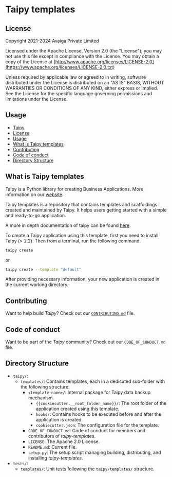 # Taipy templates

## License
Copyright 2021-2024 Avaiga Private Limited

Licensed under the Apache License, Version 2.0 (the "License"); you may not use this file
except in compliance with the License. You may obtain a copy of the License at
[http://www.apache.org/licenses/LICENSE-2.0](https://www.apache.org/licenses/LICENSE-2.0.txt)

Unless required by applicable law or agreed to in writing, software distributed under the
License is distributed on an "AS IS" BASIS, WITHOUT WARRANTIES OR CONDITIONS OF ANY KIND,
either express or implied. See the License for the specific language governing permissions
and limitations under the License.

## Usage
  - [Taipy](#taipy)
  - [License](#license)
  - [Usage](#usage)
  - [What is Taipy templates](#what-is-taipy-templates)
  - [Contributing](#contributing)
  - [Code of conduct](#code-of-conduct)
  - [Directory Structure](#directory-structure)

## What is Taipy templates

Taipy is a Python library for creating Business Applications. More information on our
[website](https://www.taipy.io).

Taipy templates is a repository that contains templates and scaffoldings created and
maintained by Taipy. It helps users getting started with a simple and ready-to-go application.

A more in depth documentation of taipy can be found [here](https://docs.taipy.io).

To create a Taipy application using this template, first you need to install Taipy (> 2.2).
Then from a terminal, run the following command.
```bash
taipy create
```
or
```bash
taipy create --template "default"
```

After providing necessary information, your new application is created in the current
working directory.

## Contributing

Want to help build *Taipy*? Check out our [`CONTRIBUTING.md`](../../CONTRIBUTING.md) file.

## Code of conduct

Want to be part of the *Taipy* community? Check out our
[`CODE_OF_CONDUCT.md`](CODE_OF_CONDUCT.md) file.

## Directory Structure

- `taipy/`:
  - `templates/`: Contains templates, each in a dedicated sub-folder with the following structure:
    - `<template-name>/`: Internal package for Taipy data backup mechanism.
      - `{{cookiecutter.__root_folder_name}}/`: The root folder of the application created using this template.
      - `hooks/`: Contains hooks to be executed before and after the application is created.
      - `cookiecutter.json`: The configuration file for the template.
    - `CODE_OF_CONDUCT.md`: Code of conduct for members and contributors of *taipy-templates*.
    - `LICENSE`: The Apache 2.0 License.
    - `README.md`: Current file.
    - `setup.py`: The setup script managing building, distributing, and installing *taipy-templates*.
- `tests/`:
  - `templates/`: Unit tests following the `taipy/templates/` structure.
